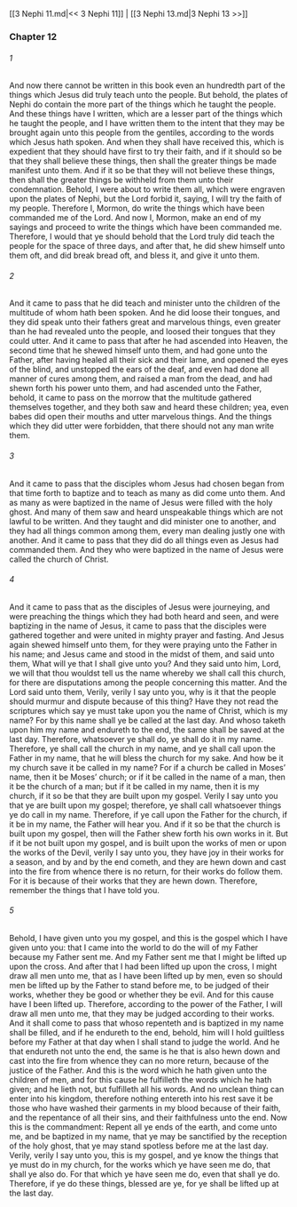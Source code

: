 [[3 Nephi 11.md|<< 3 Nephi 11]]  |  [[3 Nephi 13.md|3 Nephi 13 >>]]

### Chapter 12
###### 1
And now there cannot be written in this book even an hundredth part of the things which Jesus did truly teach unto the people. But behold, the plates of Nephi do contain the more part of the things which he taught the people. And these things have I written, which are a lesser part of the things which he taught the people, and I have written them to the intent that they may be brought again unto this people from the gentiles, according to the words which Jesus hath spoken. And when they shall have received this, which is expedient that they should have first to try their faith, and if it should so be that they shall believe these things, then shall the greater things be made manifest unto them. And if it so be that they will not believe these things, then shall the greater things be withheld from them unto their condemnation. Behold, I were about to write them all, which were engraven upon the plates of Nephi, but the Lord forbid it, saying, I will try the faith of my people. Therefore I, Mormon, do write the things which have been commanded me of the Lord. And now I, Mormon, make an end of my sayings and proceed to write the things which have been commanded me. Therefore, I would that ye should behold that the Lord truly did teach the people for the space of three days, and after that, he did shew himself unto them oft, and did break bread oft, and bless it, and give it unto them.

###### 2
And it came to pass that he did teach and minister unto the children of the multitude of whom hath been spoken. And he did loose their tongues, and they did speak unto their fathers great and marvelous things, even greater than he had revealed unto the people, and loosed their tongues that they could utter. And it came to pass that after he had ascended into Heaven, the second time that he shewed himself unto them, and had gone unto the Father, after having healed all their sick and their lame, and opened the eyes of the blind, and unstopped the ears of the deaf, and even had done all manner of cures among them, and raised a man from the dead, and had shewn forth his power unto them, and had ascended unto the Father, behold, it came to pass on the morrow that the multitude gathered themselves together, and they both saw and heard these children; yea, even babes did open their mouths and utter marvelous things. And the things which they did utter were forbidden, that there should not any man write them.

###### 3
And it came to pass that the disciples whom Jesus had chosen began from that time forth to baptize and to teach as many as did come unto them. And as many as were baptized in the name of Jesus were filled with the holy ghost. And many of them saw and heard unspeakable things which are not lawful to be written. And they taught and did minister one to another, and they had all things common among them, every man dealing justly one with another. And it came to pass that they did do all things even as Jesus had commanded them. And they who were baptized in the name of Jesus were called the church of Christ.

###### 4
And it came to pass that as the disciples of Jesus were journeying, and were preaching the things which they had both heard and seen, and were baptizing in the name of Jesus, it came to pass that the disciples were gathered together and were united in mighty prayer and fasting. And Jesus again shewed himself unto them, for they were praying unto the Father in his name; and Jesus came and stood in the midst of them, and said unto them, What will ye that I shall give unto you? And they said unto him, Lord, we will that thou wouldst tell us the name whereby we shall call this church, for there are disputations among the people concerning this matter. And the Lord said unto them, Verily, verily I say unto you, why is it that the people should murmur and dispute because of this thing? Have they not read the scriptures which say ye must take upon you the name of Christ, which is my name? For by this name shall ye be called at the last day. And whoso taketh upon him my name and endureth to the end, the same shall be saved at the last day. Therefore, whatsoever ye shall do, ye shall do it in my name. Therefore, ye shall call the church in my name, and ye shall call upon the Father in my name, that he will bless the church for my sake. And how be it my church save it be called in my name? For if a church be called in Moses’ name, then it be Moses’ church; or if it be called in the name of a man, then it be the church of a man; but if it be called in my name, then it is my church, if it so be that they are built upon my gospel. Verily I say unto you that ye are built upon my gospel; therefore, ye shall call whatsoever things ye do call in my name. Therefore, if ye call upon the Father for the church, if it be in my name, the Father will hear you. And if it so be that the church is built upon my gospel, then will the Father shew forth his own works in it. But if it be not built upon my gospel, and is built upon the works of men or upon the works of the Devil, verily I say unto you, they have joy in their works for a season, and by and by the end cometh, and they are hewn down and cast into the fire from whence there is no return, for their works do follow them. For it is because of their works that they are hewn down. Therefore, remember the things that I have told you.

###### 5
Behold, I have given unto you my gospel, and this is the gospel which I have given unto you: that I came into the world to do the will of my Father because my Father sent me. And my Father sent me that I might be lifted up upon the cross. And after that I had been lifted up upon the cross, I might draw all men unto me, that as I have been lifted up by men, even so should men be lifted up by the Father to stand before me, to be judged of their works, whether they be good or whether they be evil. And for this cause have I been lifted up. Therefore, according to the power of the Father, I will draw all men unto me, that they may be judged according to their works. And it shall come to pass that whoso repenteth and is baptized in my name shall be filled, and if he endureth to the end, behold, him will I hold guiltless before my Father at that day when I shall stand to judge the world. And he that endureth not unto the end, the same is he that is also hewn down and cast into the fire from whence they can no more return, because of the justice of the Father. And this is the word which he hath given unto the children of men, and for this cause he fulfilleth the words which he hath given; and he lieth not, but fulfilleth all his words. And no unclean thing can enter into his kingdom, therefore nothing entereth into his rest save it be those who have washed their garments in my blood because of their faith, and the repentance of all their sins, and their faithfulness unto the end. Now this is the commandment: Repent all ye ends of the earth, and come unto me, and be baptized in my name, that ye may be sanctified by the reception of the holy ghost, that ye may stand spotless before me at the last day. Verily, verily I say unto you, this is my gospel, and ye know the things that ye must do in my church, for the works which ye have seen me do, that shall ye also do. For that which ye have seen me do, even that shall ye do. Therefore, if ye do these things, blessed are ye, for ye shall be lifted up at the last day.